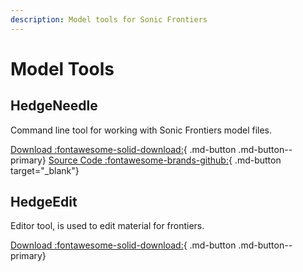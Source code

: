 ```yaml
---
description: Model tools for Sonic Frontiers
---
```

# Model Tools

## HedgeNeedle
Command line tool for working with Sonic Frontiers model files.

[Download :fontawesome-solid-download:](https://github.com/HedgeDocs/HedgeDocs.github.io/releases/download/CompiledTools/HedgeNeedle.7z){ .md-button .md-button--primary}
[Source Code :fontawesome-brands-github:](https://github.com/Radfordhound/HedgeLib/tree/HedgeLib%2B%2B/HedgeTools/HedgeNeedle){ .md-button target="_blank"}


## HedgeEdit
Editor tool, is used to edit material for frontiers.

[Download :fontawesome-solid-download:](https://drive.google.com/file/d/1VDHTpPe1MNVlAYblLsDd3Oa1KpsLqLGs/view){ .md-button .md-button--primary}